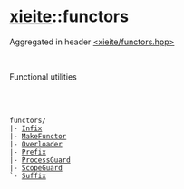 # [xieite](./xieite.md)::functors
Aggregated in header [<xieite/functors.hpp>](../include/xieite/functors.hpp)

<br/>

Functional utilities

<br/><br/>

<pre><code>functors/
|- <a href="./functors/Infix.md">Infix</a>
|- <a href="./functors/MakeFunctor.md">MakeFunctor</a>
|- <a href="./functors/Overloader.md">Overloader</a>
|- <a href="./functors/Prefix.md">Prefix</a>
|- <a href="./functors/ProcessGuard.md">ProcessGuard</a>
|- <a href="./functors/ScopeGuard.md">ScopeGuard</a>
`- <a href="./functors/Suffix.md">Suffix</a>
</code></pre>
